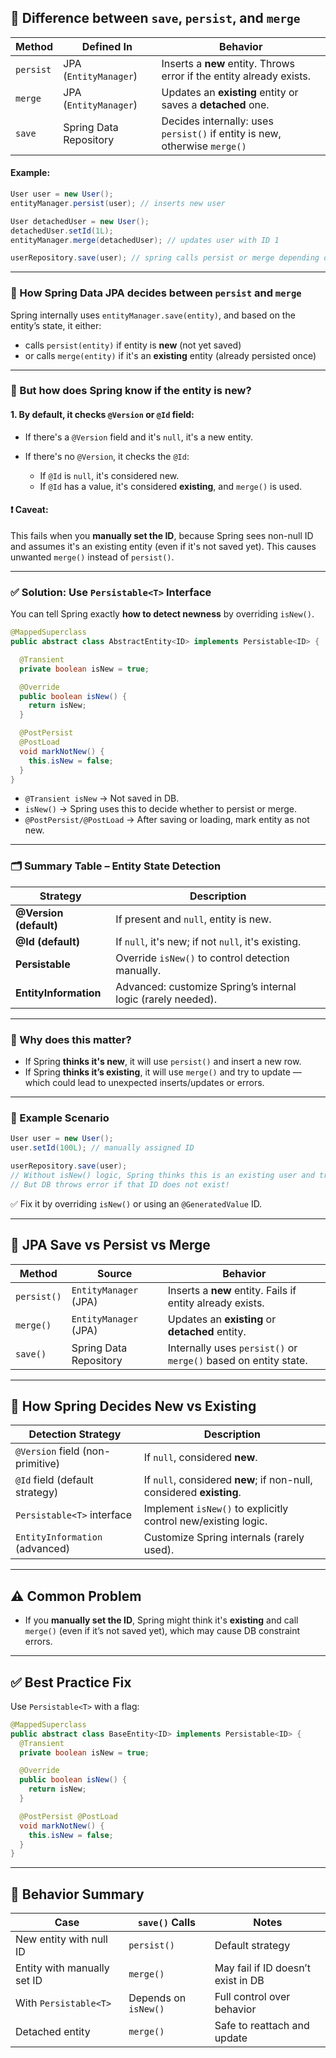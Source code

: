 ## 🔄 Difference between `save`, `persist`, and `merge`

| Method    | Defined In             | Behavior                                                                   |
| --------- | ---------------------- | -------------------------------------------------------------------------- |
| `persist` | JPA (`EntityManager`)  | Inserts a **new** entity. Throws error if the entity already exists.       |
| `merge`   | JPA (`EntityManager`)  | Updates an **existing** entity or saves a **detached** one.                |
| `save`    | Spring Data Repository | Decides internally: uses `persist()` if entity is new, otherwise `merge()` |

#### Example:

```java
User user = new User();
entityManager.persist(user); // inserts new user

User detachedUser = new User();
detachedUser.setId(1L);
entityManager.merge(detachedUser); // updates user with ID 1

userRepository.save(user); // spring calls persist or merge depending on state
```

---

### 🧠 How Spring Data JPA decides between `persist` and `merge`

Spring internally uses `entityManager.save(entity)`, and based on the entity’s state, it either:

* calls `persist(entity)` if entity is **new** (not yet saved)
* or calls `merge(entity)` if it's an **existing** entity (already persisted once)

---

### 🧩 But how does Spring know if the entity is new?

#### 1. **By default, it checks `@Version` or `@Id` field**:

* If there's a `@Version` field and it's `null`, it's a new entity.
* If there's no `@Version`, it checks the `@Id`:

  * If `@Id` is `null`, it's considered new.
  * If `@Id` has a value, it's considered **existing**, and `merge()` is used.

#### ❗ Caveat:

This fails when you **manually set the ID**, because Spring sees non-null ID and assumes it's an existing entity (even if it's not saved yet). This causes unwanted `merge()` instead of `persist()`.

---

### ✅ Solution: Use `Persistable<T>` Interface

You can tell Spring exactly **how to detect newness** by overriding `isNew()`.

```java
@MappedSuperclass
public abstract class AbstractEntity<ID> implements Persistable<ID> {

  @Transient
  private boolean isNew = true;

  @Override
  public boolean isNew() {
    return isNew;
  }

  @PostPersist
  @PostLoad
  void markNotNew() {
    this.isNew = false;
  }
}
```

* `@Transient isNew` → Not saved in DB.
* `isNew()` → Spring uses this to decide whether to persist or merge.
* `@PostPersist/@PostLoad` → After saving or loading, mark entity as not new.

---

### 🗂️ Summary Table – Entity State Detection

| Strategy               | Description                                                  |
| ---------------------- | ------------------------------------------------------------ |
| **@Version (default)** | If present and `null`, entity is new.                        |
| **@Id (default)**      | If `null`, it's new; if not `null`, it's existing.           |
| **Persistable<T>**     | Override `isNew()` to control detection manually.            |
| **EntityInformation**  | Advanced: customize Spring’s internal logic (rarely needed). |

---

### 🤔 Why does this matter?

* If Spring **thinks it's new**, it will use `persist()` and insert a new row.
* If Spring **thinks it’s existing**, it will use `merge()` and try to update — which could lead to unexpected inserts/updates or errors.

---

### 🧪 Example Scenario

```java
User user = new User();
user.setId(100L); // manually assigned ID

userRepository.save(user); 
// Without isNew() logic, Spring thinks this is an existing user and tries to update it
// But DB throws error if that ID does not exist!
```

✅ Fix it by overriding `isNew()` or using an `@GeneratedValue` ID.

---

## 📝 JPA Save vs Persist vs Merge

| Method      | Source                 | Behavior                                                        |
| ----------- | ---------------------- | --------------------------------------------------------------- |
| `persist()` | `EntityManager` (JPA)  | Inserts a **new** entity. Fails if entity already exists.       |
| `merge()`   | `EntityManager` (JPA)  | Updates an **existing** or **detached** entity.                 |
| `save()`    | Spring Data Repository | Internally uses `persist()` or `merge()` based on entity state. |

---

## 🧠 How Spring Decides New vs Existing

| Detection Strategy               | Description                                                          |
| -------------------------------- | -------------------------------------------------------------------- |
| `@Version` field (non-primitive) | If `null`, considered **new**.                                       |
| `@Id` field (default strategy)   | If `null`, considered **new**; if non-null, considered **existing**. |
| `Persistable<T>` interface       | Implement `isNew()` to explicitly control new/existing logic.        |
| `EntityInformation` (advanced)   | Customize Spring internals (rarely used).                            |

---

## ⚠️ Common Problem

* If you **manually set the ID**, Spring might think it's **existing** and call `merge()` (even if it’s not saved yet), which may cause DB constraint errors.

---

## ✅ Best Practice Fix

Use `Persistable<T>` with a flag:

```java
@MappedSuperclass
public abstract class BaseEntity<ID> implements Persistable<ID> {
  @Transient
  private boolean isNew = true;

  @Override
  public boolean isNew() {
    return isNew;
  }

  @PostPersist @PostLoad
  void markNotNew() {
    this.isNew = false;
  }
}
```

---

## 🔁 Behavior Summary

| Case                        | `save()` Calls       | Notes                              |
| --------------------------- | -------------------- | ---------------------------------- |
| New entity with null ID     | `persist()`          | Default strategy                   |
| Entity with manually set ID | `merge()`            | May fail if ID doesn’t exist in DB |
| With `Persistable<T>`       | Depends on `isNew()` | Full control over behavior         |
| Detached entity             | `merge()`            | Safe to reattach and update        |
